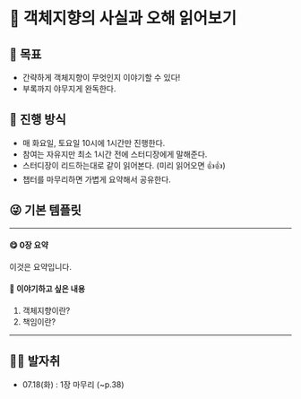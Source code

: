 # 📙 객체지향의 사실과 오해 읽어보기
## 🎯 목표
 - 간략하게 객체지향이 무엇인지 이야기할 수 있다!
 - 부록까지 야무지게 완독한다.

## 🙋 진행 방식
 - 매 화요일, 토요일 10시에 1시간만 진행한다.
 - 참여는 자유지만 최소 1시간 전에 스터디장에게 말해준다.
 - 스터디장이 리드하는대로 같이 읽어본다. (미리 읽어오면 👍👍)
 - 챕터를 마무리하면 가볍게 요약해서 공유한다.

## 😜 기본 템플릿
---
#### 😋 0장 요약

이것은 요약입니다.

#### 🤔 이야기하고 싶은 내용

1. 객체지향이란?
2. 책임이란?
---
## 🏃‍♂️ 발자취
- 07.18(화) : 1장 마무리 (~p.38)
